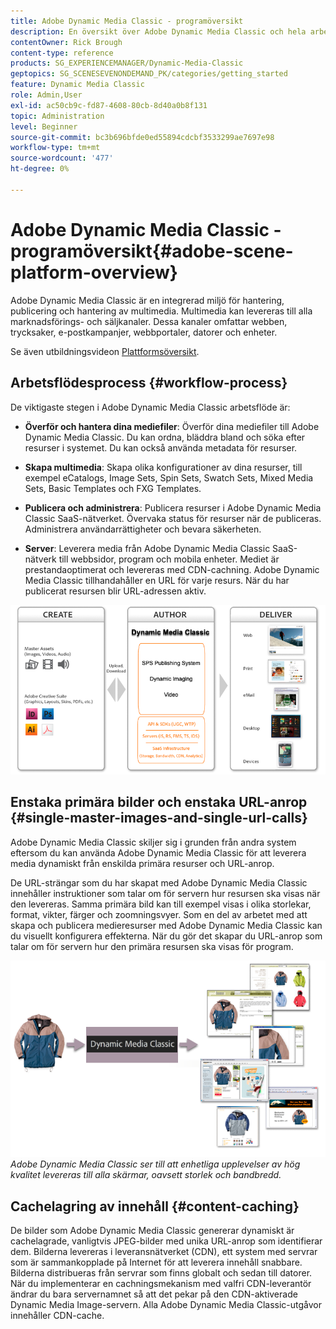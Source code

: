 ```yaml
---
title: Adobe Dynamic Media Classic - programöversikt
description: En översikt över Adobe Dynamic Media Classic och hela arbetsflödesprocessen.
contentOwner: Rick Brough
content-type: reference
products: SG_EXPERIENCEMANAGER/Dynamic-Media-Classic
geptopics: SG_SCENESEVENONDEMAND_PK/categories/getting_started
feature: Dynamic Media Classic
role: Admin,User
exl-id: ac50cb9c-fd87-4608-80cb-8d40a0b8f131
topic: Administration
level: Beginner
source-git-commit: bc3b696bfde0ed55894cdcbf3533299ae7697e98
workflow-type: tm+mt
source-wordcount: '477'
ht-degree: 0%

---
```


# Adobe Dynamic Media Classic - programöversikt{#adobe-scene-platform-overview}

Adobe Dynamic Media Classic är en integrerad miljö för hantering, publicering och hantering av multimedia. Multimedia kan levereras till alla marknadsförings- och säljkanaler. Dessa kanaler omfattar webben, trycksaker, e-postkampanjer, webbportaler, datorer och enheter.

Se även utbildningsvideon [Plattformsöversikt](https://s7d5.scene7.com/s7viewers/html5/VideoViewer.html?videoserverurl=https://s7d5.scene7.com/is/content/&emailurl=https://s7d5.scene7.com/s7/emailFriend&serverUrl=https://s7d5.scene7.com/is/image/&config=Scene7SharedAssets/Universal_HTML5_Video&contenturl=https://s7d5.scene7.com/skins/&asset=S7tutorials/572_Platform%20Overview_converted%20renamed_Getting%20Started-AVS).

## Arbetsflödesprocess {#workflow-process}

De viktigaste stegen i Adobe Dynamic Media Classic arbetsflöde är:

* **Överför och hantera dina mediefiler**: Överför dina mediefiler till Adobe Dynamic Media Classic. Du kan ordna, bläddra bland och söka efter resurser i systemet. Du kan också använda metadata för resurser.

* **Skapa multimedia**: Skapa olika konfigurationer av dina resurser, till exempel eCatalogs, Image Sets, Spin Sets, Swatch Sets, Mixed Media Sets, Basic Templates och FXG Templates.

* **Publicera och administrera**: Publicera resurser i Adobe Dynamic Media Classic SaaS-nätverket. Övervaka status för resurser när de publiceras. Administrera användarrättigheter och bevara säkerheten.

* **Server**: Leverera media från Adobe Dynamic Media Classic SaaS-nätverk till webbsidor, program och mobila enheter. Mediet är prestandaoptimerat och levereras med CDN-cachning. Adobe Dynamic Media Classic tillhandahåller en URL för varje resurs. När du har publicerat resursen blir URL-adressen aktiv.

![Adobe Dynamic Media Classic arbetsflödesprocess](/help/using/assets/gs_workflow.png)

## Enstaka primära bilder och enstaka URL-anrop {#single-master-images-and-single-url-calls}

Adobe Dynamic Media Classic skiljer sig i grunden från andra system eftersom du kan använda Adobe Dynamic Media Classic för att leverera media dynamiskt från enskilda primära resurser och URL-anrop.

De URL-strängar som du har skapat med Adobe Dynamic Media Classic innehåller instruktioner som talar om för servern hur resursen ska visas när den levereras. Samma primära bild kan till exempel visas i olika storlekar, format, vikter, färger och zoomningsvyer. Som en del av arbetet med att skapa och publicera medieresurser med Adobe Dynamic Media Classic kan du visuellt konfigurera effekterna. När du gör det skapar du URL-anrop som talar om för servern hur den primära resursen ska visas för program.

![Adobe Dynamic Media Classic kan leverera samma primära bild till olika medier i olika storlekar och format.](/help/using/assets/gs_dynamic_publishing.png)
*Adobe Dynamic Media Classic ser till att enhetliga upplevelser av hög kvalitet levereras till alla skärmar, oavsett storlek och bandbredd.*

## Cachelagring av innehåll {#content-caching}

De bilder som Adobe Dynamic Media Classic genererar dynamiskt är cachelagrade, vanligtvis JPEG-bilder med unika URL-anrop som identifierar dem. Bilderna levereras i leveransnätverket (CDN), ett system med servrar som är sammankopplade på Internet för att leverera innehåll snabbare. Bilderna distribueras från servrar som finns globalt och sedan till datorer. När du implementerar en cachningsmekanism med valfri CDN-leverantör ändrar du bara servernamnet så att det pekar på den CDN-aktiverade Dynamic Media Image-servern. Alla Adobe Dynamic Media Classic-utgåvor innehåller CDN-cache.
